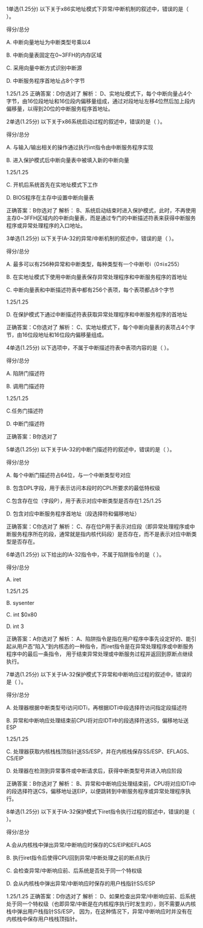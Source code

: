 1单选(1.25分)
以下关于x86实地址模式下异常/中断机制的叙述中，错误的是（  ）。

得分/总分

A.
中断向量地址为中断类型号乘以4


B.
中断向量表固定在0~3FFH的内存区域


C.
采用向量中断方式识别中断源


D.
中断服务程序首地址占8个字节

1.25/1.25
正确答案：D你选对了
解析：  D、实地址模式下，每个中断向量占4个字节，由16位段地址和16位段内偏移量组成，通过对段地址左移4位然后加上段内偏移量，以得到20位的中断服务程序首地址。

2单选(1.25分)
以下关于x86系统启动过程的叙述中，错误的是（  ）。

得分/总分

A.
与输入/输出相关的操作通过执行int指令由中断服务程序实现


B.
进入保护模式后中断向量表中被填入新的中断向量

1.25/1.25

C.
开机后系统首先在实地址模式下工作


D.
BIOS程序在主存中设置中断向量表

正确答案：B你选对了
解析：  B、系统启动结束时进入保护模式，此时，不再使用主存0~3FFH区域内的中断向量表，而是通过专门的中断描述符表来获得中断服务程序或异常处理程序的入口地址。

3单选(1.25分)
以下关于IA-32的异常/中断机制的叙述中，错误的是（   ）。

得分/总分

A.
最多可以有256种异常和中断类型，每种类型有一个中断号i（0≤i≤255）


B.
在实地址模式下使用中断向量表保存异常处理程序和中断服务程序的首地址


C.
中断向量表和中断描述符表中都有256个表项，每个表项都占8个字节

1.25/1.25

D.
在保护模式下通过中断描述符表获取异常处理程序和中断服务程序的首地址

正确答案：C你选对了
解析：  C、实地址模式下，每个中断向量表的表项占4个字节，由16位段地址和16位段内偏移量组成。

4单选(1.25分)
以下选项中，不属于中断描述符表中表项内容的是（   ）。

得分/总分

A.
陷阱门描述符


B.
调用门描述符

1.25/1.25

C.任务门描述符

D.
中断门描述符

正确答案：B你选对了

5单选(1.25分)
以下关于IA-32的中断门描述符的叙述中，错误的是（   ）。

得分/总分

A.
每个中断门描述符占64位，与一个中断类型号对应


B.
包含DPL字段，用于表示访问本段时的CPL所要求的最低特权级


C.包含存在位（字段P），用于表示对应中断类型是否存在1.25/1.25

D.
包含对应中断服务程序首地址（段选择符和偏移地址）

正确答案：C你选对了
解析：  C、存在位P用于表示对应段（即异常处理程序或中断服务程序所在的段，通常就是指内核代码段）是否存在，而不是表示对应中断类型是否存在。

6单选(1.25分)
以下给出的IA-32指令中，不属于陷阱指令的是（   ）。

得分/总分

A.
iret

1.25/1.25

B.
sysenter


C.
int $0x80


D.
int 3

正确答案：A你选对了
解析：  A、陷阱指令是指在用户程序中事先设定好的、能引起从用户态“陷入”到内核态的一种指令，而iret指令是在异常处理程序或中断服务程序中的最后一条指令，
用于结束异常处理或中断服务过程并返回到原断点继续执行。

7单选(1.25分)
以下关于IA-32保护模式下异常和中断响应过程的叙述中，错误的是（   ）。

得分/总分

A.
处理器根据中断类型号i访问IDTi，再根据IDTi中段选择符访问指定段描述符


B.
异常和中断响应处理结束前CPU将对应IDTi中的段选择符送SS，偏移地址送ESP

1.25/1.25

C.
处理器获取内核栈栈顶指针送SS/ESP，并在内核栈保存SS/ESP、EFLAGS、CS/EIP


D.
处理器在检测到异常事件或中断请求后，获得中断类型号并进入响应阶段

正确答案：B你选对了
解析：  B、异常和中断响应处理结束前，CPU将对应IDTi中的段选择符送CS，偏移地址送EIP，以便跳转到中断服务程序或异常处理程序执行。

8单选(1.25分)
以下关于IA-32保护模式下iret指令执行过程的叙述中，错误的是（   ）。

得分/总分

A.会从内核栈中弹出异常/中断响应时保存的CS/EIP和EFLAGS

B.
执行iret指令后使得CPU回到异常/中断处理之前的断点执行


C.
会检查异常/中断响应前、后系统是否处于同一个特权级


D.
会从内核栈中弹出异常/中断响应时保存的用户栈指针SS/ESP

1.25/1.25
正确答案：D你选对了
解析：  D、如果检查出异常/中断响应前、后系统处于同一个特权级（也即异常/中断是在内核程序执行时发生的），则不需要从内核栈中弹出用户栈指针SS/ESP，
因为，在这种情况下，异常/中断响应时并没有在内核栈中保存用户栈栈顶指针。
